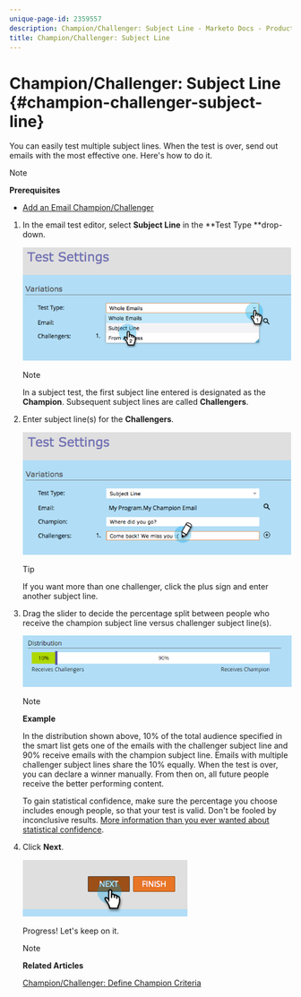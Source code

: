 ```yaml
---
unique-page-id: 2359557
description: Champion/Challenger: Subject Line - Marketo Docs - Product Documentation
title: Champion/Challenger: Subject Line
---
```


# Champion/Challenger: Subject Line {#champion-challenger-subject-line}

You can easily test multiple subject lines. When the test is over, send out emails with the most effective one. Here's how to do it.

>[!NOTE]
>
>**Prerequisites**
>
>* [Add an Email Champion/Challenger](add-an-email-champion-challenger.md)
>

1. In the email test editor, select **Subject Line** in the **Test Type **drop-down.

   ![](assets/image2014-9-15-12-3a37-3a50.png)

   >[!NOTE]
   >
   >In a subject test, the first subject line entered is designated as the **Champion**. Subsequent subject lines are called **Challengers**.

1. Enter subject line(s) for the **Challengers**.

   ![](assets/image2014-9-15-12-3a38-3a4.png)

   >[!TIP]
   >
   >If you want more than one challenger, click the plus sign and enter another subject line.

1. Drag the slider to decide the percentage split between people who receive the champion subject line versus challenger subject line(s).

   ![](assets/image2015-8-7-15-3a19-3a50.png)

   >[!NOTE]
   >
   >**Example**
   >
   >
   >In the distribution shown above, 10% of the total audience specified in the smart list gets one of the emails with the challenger subject line and 90% receive emails with the champion subject line. Emails with multiple challenger subject lines share the 10% equally. When the test is over, you can declare a winner manually. From then on, all future people receive the better performing content.

   To gain statistical confidence, make sure the percentage you choose includes enough people, so that your test is valid. Don't be fooled by inconclusive results.  [More information than you ever wanted about statistical confidence](http://en.wikipedia.org/wiki/Confidence_interval).

1. Click **Next**.

   ![](assets/image2014-9-15-12-3a40-3a42.png)

   Progress! Let's keep on it.

   >[!NOTE]
   >
   >**Related Articles**
   >
   >
   >[Champion/Challenger: Define Champion Criteria](champion-challenger-define-champion-criteria.md)

